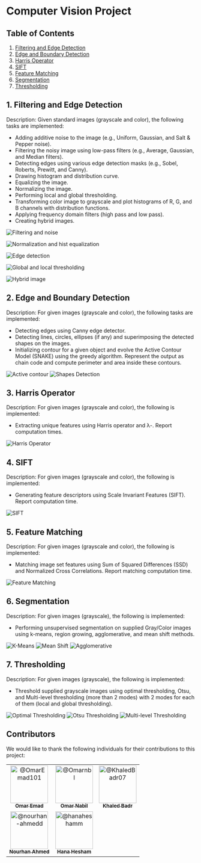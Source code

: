 # Computer Vision Project

## Table of Contents

1. [Filtering and Edge Detection](#filtering-and-edge-detection)
2. [Edge and Boundary Detection](#edge-and-boundary-detection)
3. [Harris Operator](#harris-operator)
4. [SIFT](#sift)
5. [Feature Matching](#feature-matching)
6. [Segmentation](#segmentation)
7. [Thresholding](#thresholding)

## 1. Filtering and Edge Detection

Description: Given standard images (grayscale and color), the following tasks are implemented:

- Adding additive noise to the image (e.g., Uniform, Gaussian, and Salt & Pepper noise).
- Filtering the noisy image using low-pass filters (e.g., Average, Gaussian, and Median filters).
- Detecting edges using various edge detection masks (e.g., Sobel, Roberts, Prewitt, and Canny).
- Drawing histogram and distribution curve.
- Equalizing the image.
- Normalizing the image.
- Performing local and global thresholding.
- Transforming color image to grayscale and plot histograms of R, G, and B channels with distribution functions.
- Applying frequency domain filters (high pass and low pass).
- Creating hybrid images.
    
![Filtering and noise](https://drive.google.com/uc?export=download&id=1vlK6lHjAeqAHO6eGvNAK_FiJUtPx0ZLQ)

![Normalization and hist equalization](https://drive.google.com/uc?export=download&id=1PtLo5rxZh4s2ZHOBa3bSKtmn3IpnLklr)

![Edge detection](https://drive.google.com/uc?export=download&id=1zfA2J4TWo5ArPjbwjM0u2MNomxRtDeoo)

![Global and local thresholding](https://drive.google.com/uc?export=download&id=1nN0qXlbr4n0Z9uGzL7fOpE3WNC6pmRKf)

![Hybrid image](https://drive.google.com/uc?export=download&id=1BxjBJnGqtTPrxVas948IE5104v-0f5XT)

## 2. Edge and Boundary Detection

Description: For given images (grayscale and color), the following tasks are implemented:

- Detecting edges using Canny edge detector.
- Detecting lines, circles, ellipses (if any) and superimposing the detected shapes on the images.
- Initializing contour for a given object and evolve the Active Contour Model (SNAKE) using the greedy algorithm. Represent the output as chain code and compute perimeter and area inside these contours.

![Active contour](https://drive.google.com/uc?export=download&id=1FFqSmoX-oY-DhTHJ70VAdHT6mla6ZtKa)
![Shapes Detection](https://drive.google.com/uc?export=download&id=1JtIdu8Od59UOxQS4jOSwHazRKeiObr9N)


## 3. Harris Operator

Description: For given images (grayscale and color), the following is implemented:
- Extracting unique features using Harris operator and λ-. Report computation times.

![Harris Operator](https://drive.google.com/uc?export=download&id=1JtIdu8Od59UOxQS4jOSwHazRKeiObr9N)

## 4. SIFT

Description: For given images (grayscale and color), the following is implemented:
- Generating feature descriptors using Scale Invariant Features (SIFT). Report computation time.

![SIFT](https://drive.google.com/uc?export=download&id=1JaputP6mSr6JBsIDBxKsI2z4oRZhS_VI)

## 5. Feature Matching

Description: For given images (grayscale and color), the following is implemented:
- Matching image set features using Sum of Squared Differences (SSD) and Normalized Cross Correlations. Report matching computation time.

![Feature Matching](https://drive.google.com/uc?export=download&id=1Wj9HT4IU3unuQZvP5RJZxNPGlLl4A-Jv)

## 6. Segmentation

Description: For given images (grayscale), the following is implemented:
- Performing unsupervised segmentation on supplied Gray/Color images using k-means, region growing, agglomerative, and mean shift methods.

![K-Means](https://drive.google.com/uc?export=download&id=1WA95ZsvZBAnacQ0O470d4bB3x9-DPoCU)
![Mean Shift](https://drive.google.com/uc?export=download&id=16FD8WCUAi_GeQ5Li4hy38gpczg4qMZBd)
![Agglomerative](https://drive.google.com/uc?export=download&id=1FHboIGugXG8jSwHpKzm1nxuMsnzOiJaI)

## 7. Thresholding

Description: For given images (grayscale), the following is implemented:
- Threshold supplied grayscale images using optimal thresholding, Otsu, and Multi-level thresholding (more than 2 modes) with 2 modes for each of them (local and global thresholding).

![Optimal Thresholding](https://drive.google.com/uc?export=download&id=1CXm_2P4ZP3Miz0nx2EWpbIMDlohrwon_)
![Otsu Thresholding](https://drive.google.com/uc?export=download&id=1h09a9cauIEDiswbGAUzDN8lvdx0XeUhB)
![Multi-level Thresholding](https://drive.google.com/uc?export=download&id=1F8QxnDP6JQytwmc2SuYedQRqQ2Q9sjrL)

## Contributors

We would like to thank the following individuals for their contributions to this project:

<table>
  <tr>
    <td align="center">
      <a href="https://github.com/OmarEmad101">
        <img src="https://github.com/OmarEmad101.png" width="100px" alt="@OmarEmad101">
        <br>
        <sub><b>Omar Emad</b></sub>
      </a>
    </td>
    <td align="center">
      <a href="https://github.com/Omarnbl">
        <img src="https://github.com/Omarnbl.png" width="100px" alt="@Omarnbl">
        <br>
        <sub><b>Omar Nabil</b></sub>
      </a>
    </td>
    <td align="center">
      <a href="https://github.com/KhaledBadr07">
        <img src="https://github.com/KhaledBadr07.png" width="100px" alt="@KhaledBadr07">
        <br>
        <sub><b>Khaled Badr</b></sub>
      </a>
    </td>
  </tr> 
  <!-- New Row -->
  <tr>
    <td align="center">
      <a href="https://github.com/nourhan-ahmedd">
        <img src="https://github.com/nourhan-ahmedd.png" width="100px" alt="@nourhan-ahmedd">
        <br>
        <sub><b>Nourhan Ahmed </b></sub>
      </a>
    </td>
    <td align="center">
      <a href="https://github.com/hanaheshamm">
        <img src="https://github.com/hanaheshamm.png" width="100px" alt="@hanaheshamm">
        <br>
        <sub><b>Hana Hesham</b></sub>
      </a>
    </td>
  </tr>
</table>
